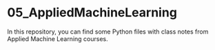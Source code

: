 # 05_AppliedMachineLearning

In this repository, you can find some Python files with class notes from Applied Machine Learning courses.
